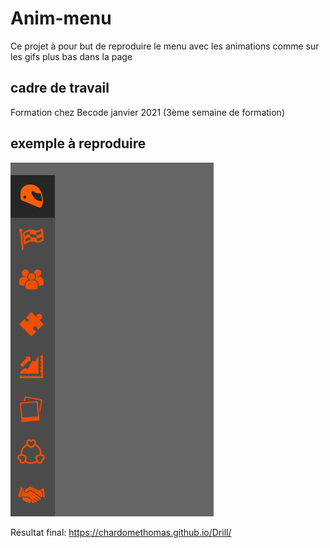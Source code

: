 # Anim-menu

Ce projet à pour but de reproduire le menu avec les animations comme sur les gifs plus bas dans la page

## cadre de travail

Formation chez Becode janvier 2021 (3ème semaine de formation)

## exemple à reproduire
 
![Animation 1](image/menu.gif)  


Résultat final: https://chardomethomas.github.io/Drill/
